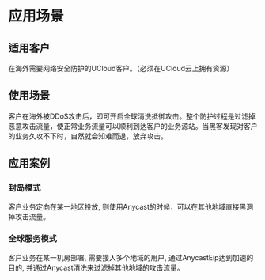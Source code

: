 

# 应用场景

## 适用客户
在海外需要网络安全防护的UCloud客户。（必须在UCloud云上拥有资源）

## 使用场景
客户在海外被DDoS攻击后，即可开启全球清洗抵御攻击。整个防护过程是过滤掉恶意攻击流量，使正常业务流量可以顺利到达客户的业务源站。当黑客发现对客户的业务久攻不下时，自然就会知难而退，放弃攻击。

## 应用案例

### 封岛模式
客户业务定向在某一地区投放, 则使用Anycast的时候，可以在其他地域直接黑洞掉攻击流量。

### 全球服务模式
客户业务在某一机房部署, 需要接入多个地域的用户,  通过AnycastEip达到加速的目的, 并通过Anycast清洗来过滤掉其他地域的攻击流量。
